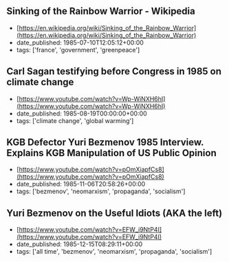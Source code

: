  ## Sinking of the Rainbow Warrior - Wikipedia
 - [https://en.wikipedia.org/wiki/Sinking_of_the_Rainbow_Warrior](https://en.wikipedia.org/wiki/Sinking_of_the_Rainbow_Warrior)
 - date_published: 1985-07-10T12:05:12+00:00
 - tags: ['france', 'government', 'greenpeace']

 ## Carl Sagan testifying before Congress in 1985 on climate change
 - [https://www.youtube.com/watch?v=Wp-WiNXH6hI](https://www.youtube.com/watch?v=Wp-WiNXH6hI)
 - date_published: 1985-08-19T00:00:00+00:00
 - tags: ['climate change', 'global warming']

 ## KGB Defector Yuri Bezmenov 1985 Interview. Explains KGB Manipulation of US Public Opinion
 - [https://www.youtube.com/watch?v=pOmXiapfCs8](https://www.youtube.com/watch?v=pOmXiapfCs8)
 - date_published: 1985-11-06T20:58:26+00:00
 - tags: ['bezmenov', 'neomarxism', 'propaganda', 'socialism']

 ## Yuri Bezmenov on the Useful Idiots (AKA the left)
 - [https://www.youtube.com/watch?v=EFW_i9NtP4I](https://www.youtube.com/watch?v=EFW_i9NtP4I)
 - date_published: 1985-12-15T08:29:11+00:00
 - tags: ['all time', 'bezmenov', 'neomarxism', 'propaganda', 'socialism']

